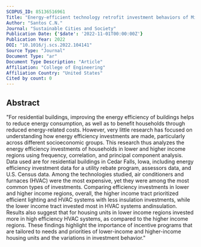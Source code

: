 ```yaml
---
SCOPUS_ID: 85136516961
Title: "Energy-efficient technology retrofit investment behaviors of Midwest households in lower and higher income regions"
Author: "Santos C.N."
Journal: "Sustainable Cities and Society"
Publication Date: {'$date': '2022-11-01T00:00:00Z'}
Publication Year: 2022
DOI: "10.1016/j.scs.2022.104141"
Source Type: "Journal"
Document Type: "ar"
Document Type Description: "Article"
Affiliation: "College of Engineering"
Affiliation Country: "United States"
Cited by count: 0
---
```


## Abstract
"For residential buildings, improving the energy efficiency of buildings helps to reduce energy consumption, as well as to benefit households through reduced energy-related costs. However, very little research has focused on understanding how energy efficiency investments are made, particularly across different socioeconomic groups. This research thus analyzes the energy efficiency investments of households in lower and higher income regions using frequency, correlation, and principal component analysis. Data used are for residential buildings in Cedar Falls, Iowa, including energy efficiency investment data for a utility rebate program, assessors data, and U.S. Census data. Among the technologies studied, air conditioners and furnaces (HVAC) were the most expensive, yet they were among the most common types of investments. Comparing efficiency investments in lower and higher income regions, overall, the higher income tract prioritized efficient lighting and HVAC systems with less insulation investments, while the lower income tract invested most in HVAC systems andinsulation. Results also suggest that for housing units in lower income regions invested more in high efficiency HVAC systems, as compared to the higher income regions. These findings highlight the importance of incentive programs that are tailored to needs and priorities of lower-income and higher-income housing units and the variations in investment behavior."
